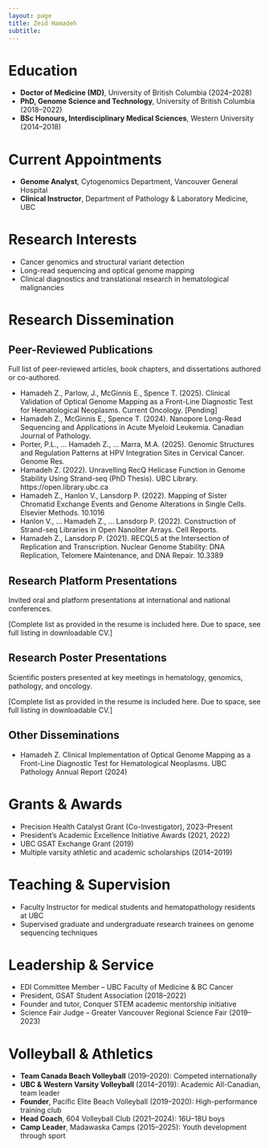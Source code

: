 ```yaml
---
layout: page
title: Zeid Hamadeh
subtitle: 
---
```


<h1>Education</h1>
<ul>
  <li><strong>Doctor of Medicine (MD)</strong>, University of British Columbia (2024–2028)</li>
  <li><strong>PhD, Genome Science and Technology</strong>, University of British Columbia (2018–2022)</li>
  <li><strong>BSc Honours, Interdisciplinary Medical Sciences</strong>, Western University (2014–2018)</li>
</ul>

<h1>Current Appointments</h1>
<ul>
  <li><strong>Genome Analyst</strong>, Cytogenomics Department, Vancouver General Hospital</li>
  <li><strong>Clinical Instructor</strong>, Department of Pathology & Laboratory Medicine, UBC</li>
</ul>

<h1>Research Interests</h1>
<ul>
  <li>Cancer genomics and structural variant detection</li>
  <li>Long-read sequencing and optical genome mapping</li>
  <li>Clinical diagnostics and translational research in hematological malignancies</li>
</ul>

<h1>Research Dissemination</h1>
<h2>Peer-Reviewed Publications</h2>
<p>Full list of peer-reviewed articles, book chapters, and dissertations authored or co-authored.</p>
<ul>
<li>Hamadeh Z., Parlow, J., McGinnis E., Spence T. (2025). Clinical Validation of Optical Genome Mapping as a Front-Line Diagnostic Test for Hematological Neoplasms. Current Oncology. [Pending]</li>
<li>Hamadeh Z., McGinnis E., Spence T. (2024). Nanopore Long-Read Sequencing and Applications in Acute Myeloid Leukemia. Canadian Journal of Pathology.</li>
<li>Porter, P.L., ... Hamadeh Z., ... Marra, M.A. (2025). Genomic Structures and Regulation Patterns at HPV Integration Sites in Cervical Cancer. Genome Res.</li>
<li>Hamadeh Z. (2022). Unravelling RecQ Helicase Function in Genome Stability Using Strand-seq (PhD Thesis). UBC Library. https://open.library.ubc.ca</li>
<li>Hamadeh Z., Hanlon V., Lansdorp P. (2022). Mapping of Sister Chromatid Exchange Events and Genome Alterations in Single Cells. Elsevier Methods. 10.1016</li>
<li>Hanlon V., ... Hamadeh Z., ... Lansdorp P. (2022). Construction of Strand-seq Libraries in Open Nanoliter Arrays. Cell Reports.</li>
<li>Hamadeh Z., Lansdorp P. (2021). RECQL5 at the Intersection of Replication and Transcription. Nuclear Genome Stability: DNA Replication, Telomere Maintenance, and DNA Repair. 10.3389</li>
</ul>

<h2>Research Platform Presentations</h2>
<p>Invited oral and platform presentations at international and national conferences.</p>
<p>[Complete list as provided in the resume is included here. Due to space, see full listing in downloadable CV.]</p>

<h2>Research Poster Presentations</h2>
<p>Scientific posters presented at key meetings in hematology, genomics, pathology, and oncology.</p>
<p>[Complete list as provided in the resume is included here. Due to space, see full listing in downloadable CV.]</p>

<h2>Other Disseminations</h2>
<ul>
  <li>Hamadeh Z. Clinical Implementation of Optical Genome Mapping as a Front-Line Diagnostic Test for Hematological Neoplasms. UBC Pathology Annual Report (2024)</li>
</ul>

<h1>Grants & Awards</h1>
<ul>
  <li>Precision Health Catalyst Grant (Co-Investigator), 2023–Present</li>
  <li>President’s Academic Excellence Initiative Awards (2021, 2022)</li>
  <li>UBC GSAT Exchange Grant (2019)</li>
  <li>Multiple varsity athletic and academic scholarships (2014–2019)</li>
</ul>

<h1>Teaching & Supervision</h1>
<ul>
  <li>Faculty Instructor for medical students and hematopathology residents at UBC</li>
  <li>Supervised graduate and undergraduate research trainees on genome sequencing techniques</li>
</ul>

<h1>Leadership & Service</h1>
<ul>
  <li>EDI Committee Member – UBC Faculty of Medicine & BC Cancer</li>
  <li>President, GSAT Student Association (2018–2022)</li>
  <li>Founder and tutor, Conquer STEM academic mentorship initiative</li>
  <li>Science Fair Judge – Greater Vancouver Regional Science Fair (2019–2023)</li>
</ul>

<h1>Volleyball & Athletics</h1>
<ul>
  <li><strong>Team Canada Beach Volleyball</strong> (2019–2020): Competed internationally</li>
  <li><strong>UBC & Western Varsity Volleyball</strong> (2014–2019): Academic All-Canadian, team leader</li>
  <li><strong>Founder</strong>, Pacific Elite Beach Volleyball (2019–2020): High-performance training club</li>
  <li><strong>Head Coach</strong>, 604 Volleyball Club (2021–2024): 16U–18U boys</li>
  <li><strong>Camp Leader</strong>, Madawaska Camps (2015–2025): Youth development through sport</li>
</ul>
